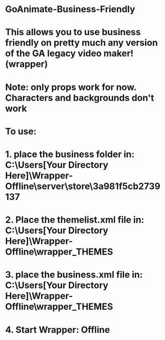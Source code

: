 # GoAnimate-Business-Friendly

# This allows you to use business friendly on pretty much any version of the GA legacy video maker! (wrapper)
# Note: only props work for now. Characters and backgrounds don't work

# To use:

# 1. place the business folder in: C:\Users\[Your Directory Here]\Wrapper-Offline\server\store\3a981f5cb2739137
# 2. Place the themelist.xml file in: C:\Users\[Your Directory Here]\Wrapper-Offline\wrapper\_THEMES
# 3. place the business.xml file in: C:\Users\[Your Directory Here]\Wrapper-Offline\wrapper\_THEMES
# 4. Start Wrapper: Offline
